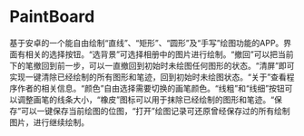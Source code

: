 # PaintBoard
  基于安卓的一个能自由绘制“直线”、“矩形”、“圆形”及“手写”绘图功能的APP。界面有相关的选择按钮。“选背景”可选择相册中的图片进行绘制。“撤回”可以把当前下的笔撤回到前一步，可以一直撤回到初始时未绘图任何图形的状态。“清屏”即可实现一键清除已经绘制的所有图形和笔迹，回到初始时未绘图状态。“关于”查看程序作者的相关信息。“颜色”自由选择需要切换的画笔颜色。“线粗”和“线细”按钮可以调整画笔的线条大小，“橡皮”图标可以用于抹除已经绘制的图形和笔迹。“保存”可以一键保存当前绘图的位图，“打开”绘图记录可还原曾经保存过的所有绘制图片，进行继续绘制。
